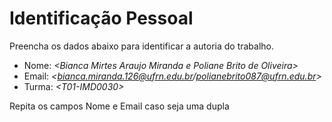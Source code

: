 # Identificação Pessoal

Preencha os dados abaixo para identificar a autoria do trabalho.

- Nome: *\<Bianca Mirtes Araujo Miranda e Poliane Brito de Oliveira>*
- Email: *\<bianca.miranda.126@ufrn.edu.br/polianebrito087@ufrn.edu.br>*
- Turma: *\<T01-IMD0030>*

Repita os campos Nome e Email caso seja uma dupla
